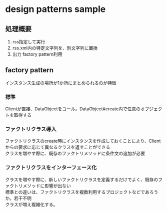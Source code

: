 # design patterns sample
## 処理概要
1. rss指定して実行
2. rss.xml内の特定文字列を、別文字列に置換
3. 出力
factory pattern利用

## factory pattern
インスタンス生成の場所が1か所にまとめられるのが特徴

### 標準
Clientが直接、DataObjectをコール。DataObject#create内で任意のオブジェクトを取得する

### ファクトリクラス導入
ファクトリクラスのcreate時にインスタンスを作成しておくことにより、Clientからの要求に応じて異なるクラスを返すことができる  
クラスを増やす際に、既存のファクトリメソッドに条件文の追加が必要

### ファクトリクラスをインターフェース化
クラスを増やす際に、新しいファクトリクラスを定義するだけでよく、既存のファクトリメソッドに影響が出ない  
標準との違いは、ファクトリクラスを複数利用するプロジェクトなどであろうか。若干不明  
クラスが増え複雑化する。
